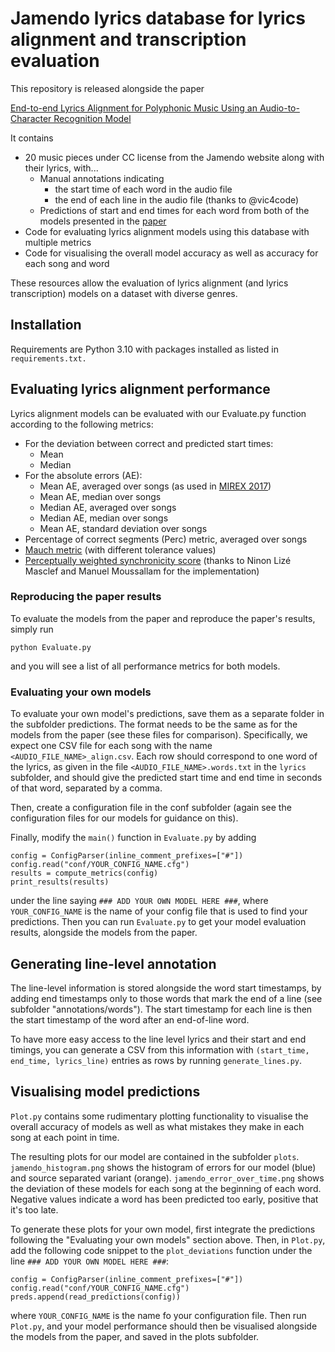 # Jamendo lyrics database for lyrics alignment and transcription evaluation

This repository is released alongside the paper

[End-to-end Lyrics Alignment for Polyphonic Music Using an Audio-to-Character Recognition Model](https://arxiv.org/abs/1902.06797)

It contains 

* 20 music pieces under CC license from the Jamendo website along with their lyrics, with...
  * Manual annotations indicating 
    * the start time of each word in the audio file
    * the end of each line in the audio file (thanks to @vic4code)
  * Predictions of start and end times for each word from both of the models presented in the [paper](https://arxiv.org/abs/1902.06797)
* Code for evaluating lyrics alignment models using this database with multiple metrics
* Code for visualising the overall model accuracy as well as accuracy for each song and word

These resources allow the evaluation of lyrics alignment (and lyrics transcription) models on a dataset with diverse genres.

## Installation

Requirements are Python 3.10 with packages installed as listed in ``requirements.txt.``

## Evaluating lyrics alignment performance

Lyrics alignment models can be evaluated with our Evaluate.py function according to the following metrics:

* For the deviation between correct and predicted start times:
  * Mean
  * Median
* For the absolute errors (AE):
  * Mean AE, averaged over songs (as used in [MIREX 2017](https://www.music-ir.org/mirex/wiki/2017:Automatic_Lyrics-to-Audio_Alignment))
  * Mean AE, median over songs
  * Median AE, averaged over songs
  * Median AE, median over songs
  * Mean AE, standard deviation over songs
* Percentage of correct segments (Perc) metric, averaged over songs
* [Mauch metric](https://citeseerx.ist.psu.edu/viewdoc/summary?doi=10.1.1.310.799) (with different tolerance values)
* [Perceptually weighted synchronicity score](https://zenodo.org/record/5625688) (thanks to Ninon Lizé Masclef and Manuel Moussallam for the implementation)

### Reproducing the paper results

To evaluate the models from the paper and reproduce the paper's results, simply run 

```
python Evaluate.py
```

and you will see a list of all performance metrics for both models.

### Evaluating your own models

To evaluate your own model's predictions, save them as a separate folder in the subfolder predictions. The format needs to be the same as for the models from the paper (see these files for comparison). Specifically, we expect one CSV file for each song with the name ``<AUDIO_FILE_NAME>_align.csv``.
Each row should correspond to one word of the lyrics, as given in the file ``<AUDIO_FILE_NAME>.words.txt`` in the ``lyrics`` subfolder, and should give the predicted start time and end time in seconds of that word, separated by a comma.

Then, create a configuration file in the conf subfolder (again see the configuration files for our models for guidance on this).

Finally, modify the ``main()`` function in ``Evaluate.py`` by adding

```
config = ConfigParser(inline_comment_prefixes=["#"])
config.read("conf/YOUR_CONFIG_NAME.cfg")
results = compute_metrics(config)
print_results(results)
```

under the line saying ``### ADD YOUR OWN MODEL HERE ###``, where ``YOUR_CONFIG_NAME`` is the name of your config file that is used to find your predictions.
Then you can run ``Evaluate.py`` to get your model evaluation results, alongside the models from the paper.

## Generating line-level annotation

The line-level information is stored alongside the word start timestamps, by adding end timestamps 
only to those words that mark the end of a line (see subfolder "annotations/words"). 
The start timestamp for each line is then the start timestamp of the word after 
an end-of-line word.

To have more easy access to the line level lyrics and their start and end timings, you can 
generate a CSV from this information with `(start_time, end_time, lyrics_line)` entries as rows 
by running `generate_lines.py`.


## Visualising model predictions

``Plot.py`` contains some rudimentary plotting functionality to visualise the overall accuracy of models as well as what mistakes they make in each song at each point in time.

The resulting plots for our model are contained in the subfolder ``plots``.
``jamendo_histogram.png`` shows the histogram of errors for our model (blue) and source separated variant (orange).
``jamendo_error_over_time.png`` shows the deviation of these models for each song at the beginning of each word. Negative values indicate a word has been predicted too early, positive that it's too late.

To generate these plots for your own model, first integrate the predictions following the "Evaluating your own models" section above.
Then, in ``Plot.py``, add the following code snippet to the ``plot_deviations`` function under the line ``### ADD YOUR OWN MODEL HERE ###``:

    config = ConfigParser(inline_comment_prefixes=["#"])
    config.read("conf/YOUR_CONFIG_NAME.cfg")
    preds.append(read_predictions(config))
    
where ``YOUR_CONFIG_NAME`` is the name fo your configuration file. 
Then run ``Plot.py``, and your model performance should then be visualised alongside the models from the paper, and saved in the plots subfolder.
